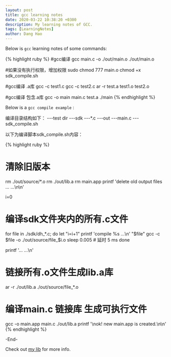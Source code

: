 ```yaml
---
layout: post
title: gcc learning notes
date: 2020-03-22 10:38:20 +0300
description: My learning notes of GCC.
tags: [LearningNotes]
author: Dang Hao
---
```

Below is `gcc` learning notes of some commands:

{% highlight ruby %}
#gcc编译
gcc main.c -o ./out/main.o
./out/main.o

#如果没有执行权限，增加权限
sudo chmod 777 main.o
chmod +x sdk_compile.sh

#gcc编译 .a库
gcc -c test1.c 
gcc -c test2.c 
ar -r test.a test1.o test2.o

#gcc编译 包含.a库
gcc -o main main.c test.a 
./main 
{% endhighlight %}

Below is a `gcc compile example` :

编译目录结构如下：
---test dir
   ---sdk
      ---*.c
   ---out
   ---main.c
   ---sdk_compile.sh

以下为编译脚本sdk_compile.sh内容：

{% highlight ruby %}
# 清除旧版本
rm ./out/source/*.o
rm ./out/lib.a
rm main.app
printf 'delete old output files ... ...\n\n'

i=0

# 编译sdk文件夹内的所有.c文件
for file in ./sdk/dh_*.c; do
    let "i=i+1"
    printf 'compile %s ...\n' "$file"
    gcc -c $file -o ./out/source/file_$i.o
    sleep 0.005   # 延时 5 ms
done

printf '... ...\n'
# 链接所有.o文件生成lib.a库
ar -r ./out/lib.a ./out/source/file_*.o

# 编译main.c 链接库 生成可执行文件
gcc -o main.app main.c ./out/lib.a 
printf '\nok! new main.app is created.\n\n'
{% endhighlight %}

-End-

Check out [my lib][danghao-github] for more info.

[danghao-github]: https://github.com/gejiangwendi
